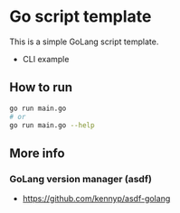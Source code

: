 # Go script template

This is a simple GoLang script template.

* CLI example

## How to run

```sh
go run main.go
# or
go run main.go --help
```

## More info

### GoLang version manager (asdf)

* https://github.com/kennyp/asdf-golang
